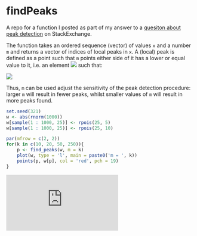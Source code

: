 # findPeaks

A repo for a function I posted as part of my answer to a [quesiton about peak detection](http://stats.stackexchange.com/questions/22974/how-to-find-local-peaks-valleys-in-a-series-of-data/164830#164830) on StackExchange.

The function takes an ordered sequence (vector) of values `x` and a number `m` and returns a vector of indices of local peaks in `x`. A (local) peak is defined as a point such that `m` points either side of it has a lower or equal value to it, i.e. an element ![](http://www.sciweavers.org/download/Tex2Img_1492645732.jpg) such that: 

![](http://www.sciweavers.org/download/Tex2Img_1492646181.jpg)

 Thus, `m`  can be used adjust the sensitivity of the peak detection procedure: larger `m` will result in fewer peaks, whilst smaller values of `m` will result in more peaks found. 

```r
set.seed(321)
w <- abs(rnorm(1000))
w[sample(1 : 1000, 25)] <- rpois(25, 5)
w[sample(1 : 1000, 25)] <- rpois(25, 10)

par(mfrow = c(2, 2))
for(k in c(10, 20, 50, 250)){
	p <- find_peaks(w, m = k)
	plot(w, type = 'l', main = paste0('m = ', k))
	points(p, w[p], col = 'red', pch = 19)
}
```

![GitHub Logo](https://raw.githubusercontent.com/stas-g/findPeaks/master/find_peaks.pdf)
